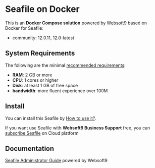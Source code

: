# Seafile on Docker  

This is an **Docker Compose solution** powered by [Websoft9](https://www.websoft9.com) based on Docker for Seafile:


 - community:  12.0.11, 12.0-latest


## System Requirements

The following are the minimal [recommended requirements](https://cloud.seafile.com/published/seafile-manual-cn/docker):

* **RAM**: 2 GB or more
* **CPU**: 1 cores or higher
* **Disk**: at least 1 GB of free space
* **bandwidth**: more fluent experience over 100M  

## Install

You can install this Seafile by [How to use it?](https://github.com/Websoft9/docker-library#how-to-use-it).   

If you want use Seafile with **Websoft9 Business Support** free, you can [subscribe Seafile](https://www.websoft9.com/apps) on Cloud platform

## Documentation

[Seafile Administrator Guide](https://support.websoft9.com/docs/seafile) powered by Websoft9